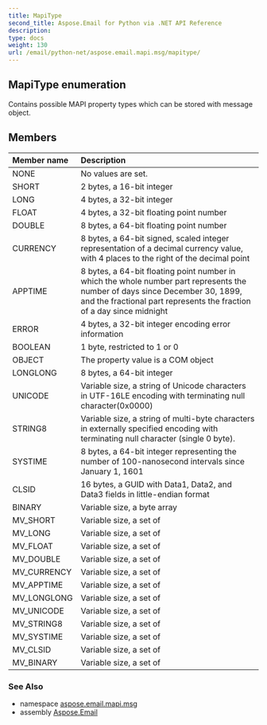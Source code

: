 ```yaml
---
title: MapiType
second_title: Aspose.Email for Python via .NET API Reference
description: 
type: docs
weight: 130
url: /email/python-net/aspose.email.mapi.msg/mapitype/
---
```


## MapiType enumeration

Contains possible MAPI property types which can be stored with message object.

## Members
| Member name | Description |
| :- | :- |
|NONE|No values are set.|
|SHORT|2 bytes, a 16-bit integer|
|LONG|4 bytes, a 32-bit integer|
|FLOAT|4 bytes, a 32-bit floating point number|
|DOUBLE|8 bytes, a 64-bit floating point number|
|CURRENCY|8 bytes, a 64-bit signed, scaled integer representation of a decimal currency value, with 4 places to the right of the decimal point|
|APPTIME|8 bytes, a 64-bit floating point number in which the whole number part represents the number of days since December 30, 1899, and the fractional part represents the fraction of a day since midnight|
|ERROR|4 bytes, a 32-bit integer encoding error information|
|BOOLEAN|1 byte, restricted to 1 or 0|
|OBJECT|The property value is a COM object|
|LONGLONG|8 bytes, a 64-bit integer|
|UNICODE|Variable size, a string of Unicode characters in UTF-16LE encoding with terminating null character(0x0000)|
|STRING8|Variable size, a string of multi-byte characters in externally specified encoding with terminating null character (single 0 byte).|
|SYSTIME|8 bytes, a 64-bit integer representing the number of 100-nanosecond intervals since January 1, 1601|
|CLSID|16 bytes, a GUID with Data1, Data2, and Data3 fields in little-endian format|
|BINARY|Variable size, a byte array|
|MV_SHORT|Variable size, a set of|
|MV_LONG|Variable size, a set of|
|MV_FLOAT|Variable size, a set of|
|MV_DOUBLE|Variable size, a set of|
|MV_CURRENCY|Variable size, a set of|
|MV_APPTIME|Variable size, a set of|
|MV_LONGLONG|Variable size, a set of|
|MV_UNICODE|Variable size, a set of|
|MV_STRING8|Variable size, a set of|
|MV_SYSTIME|Variable size, a set of|
|MV_CLSID|Variable size, a set of|
|MV_BINARY|Variable size, a set of|

### See Also

* namespace [aspose.email.mapi.msg](/email/python-net/aspose.email.mapi.msg/)
* assembly [Aspose.Email](/slides/python-net/)


